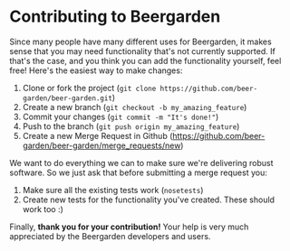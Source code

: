 Contributing to Beergarden
=========

Since many people have many different uses for Beergarden, it makes sense that you may need functionality that's not currently supported. If that's the case, and you think you can add the functionality yourself, feel free! Here's the easiest way to make changes:

1. Clone or fork the project (`git clone https://github.com/beer-garden/beer-garden.git`)
2. Create a new branch (`git checkout -b my_amazing_feature`)
3. Commit your changes (`git commit -m "It's done!"`)
4. Push to the branch (`git push origin my_amazing_feature`)
5. Create a new Merge Request in Github (https://github.com/beer-garden/beer-garden/merge_requests/new)

We want to do everything we can to make sure we're delivering robust software. So we just ask that before submitting a merge request you:

1. Make sure all the existing tests work (`nosetests`)
2. Create new tests for the functionality you've created. These should work too :)

Finally, __thank you for your contribution!__ Your help is very much appreciated by the Beergarden developers and users.
